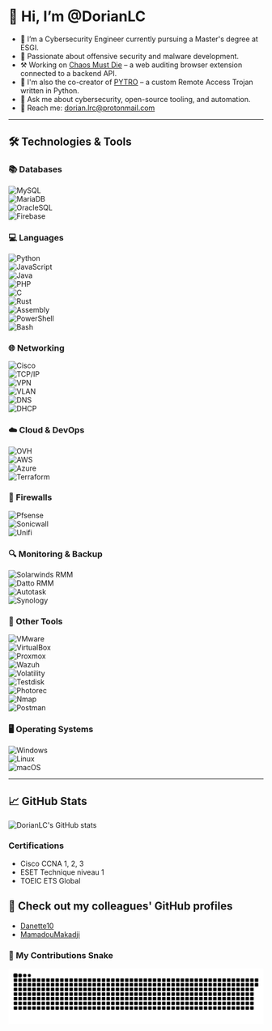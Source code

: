 # 👋 Hi, I’m @DorianLC

- 🔐 I’m a Cybersecurity Engineer currently pursuing a Master's degree at ESGI.
- 🧠 Passionate about offensive security and malware development.
- ⚒️ Working on [Chaos Must Die](https://github.com/DorianLC/Chaos-Must-Die) – a web auditing browser extension connected to a backend API.
- 🐍 I'm also the co-creator of [PYTRO](https://github.com/Danette10/PYTRO-api) – a custom Remote Access Trojan written in Python.
- 💬 Ask me about cybersecurity, open-source tooling, and automation.
- 📨 Reach me: [dorian.lrc@protonmail.com](mailto:dorian.lrc@protonmail.com) 

---

## 🛠️ Technologies & Tools

### 📚 Databases  
![MySQL](https://img.shields.io/badge/MySQL-4479A1?style=for-the-badge&logo=mysql&logoColor=white)  
![MariaDB](https://img.shields.io/badge/MariaDB-003545?style=for-the-badge&logo=mariadb&logoColor=white)  
![OracleSQL](https://img.shields.io/badge/OracleSQL-F80000?style=for-the-badge&logo=oracle&logoColor=white)  
![Firebase](https://img.shields.io/badge/Firebase-FFCA28?style=for-the-badge&logo=firebase&logoColor=black)

### 💻 Languages  
![Python](https://img.shields.io/badge/Python-3776AB?style=for-the-badge&logo=python&logoColor=white)  
![JavaScript](https://img.shields.io/badge/JavaScript-F7DF1E?style=for-the-badge&logo=javascript&logoColor=black)  
![Java](https://img.shields.io/badge/Java-ED8B00?style=for-the-badge&logo=openjdk&logoColor=white)  
![PHP](https://img.shields.io/badge/PHP-777BB4?style=for-the-badge&logo=php&logoColor=white)  
![C](https://img.shields.io/badge/C-00599C?style=for-the-badge&logo=c&logoColor=white)  
![Rust](https://img.shields.io/badge/Rust-000000?style=for-the-badge&logo=rust&logoColor=white)  
![Assembly](https://img.shields.io/badge/Assembly-6E4C13?style=for-the-badge)  
![PowerShell](https://img.shields.io/badge/Powershell-5391FE?style=for-the-badge&logo=powershell&logoColor=white)  
![Bash](https://img.shields.io/badge/Bash-4EAA25?style=for-the-badge&logo=gnubash&logoColor=white)

### 🌐 Networking  
![Cisco](https://img.shields.io/badge/Cisco-1BA0D7?style=for-the-badge&logo=cisco&logoColor=white)  
![TCP/IP](https://img.shields.io/badge/TCP%2FIP-008080?style=for-the-badge)  
![VPN](https://img.shields.io/badge/VPN-008080?style=for-the-badge)  
![VLAN](https://img.shields.io/badge/VLAN-000000?style=for-the-badge)  
![DNS](https://img.shields.io/badge/DNS-1E90FF?style=for-the-badge)  
![DHCP](https://img.shields.io/badge/DHCP-FF4500?style=for-the-badge)

### ☁️ Cloud & DevOps  
![OVH](https://img.shields.io/badge/OVH-123F6D?style=for-the-badge&logo=ovh&logoColor=white)  
![AWS](https://img.shields.io/badge/AWS-FF9900?style=for-the-badge&logo=amazonaws&logoColor=white)  
![Azure](https://img.shields.io/badge/Azure-0078D4?style=for-the-badge&logo=microsoftazure&logoColor=white)  
![Terraform](https://img.shields.io/badge/Terraform-623CE4?style=for-the-badge&logo=terraform&logoColor=white)

### 🔐 Firewalls  
![Pfsense](https://img.shields.io/badge/Pfsense-003366?style=for-the-badge&logo=pfsense&logoColor=white)  
![Sonicwall](https://img.shields.io/badge/Sonicwall-FF6600?style=for-the-badge&logo=sonicwall&logoColor=white)  
![Unifi](https://img.shields.io/badge/Unifi-00758F?style=for-the-badge&logo=ubiquiti&logoColor=white)

### 🔍 Monitoring & Backup  
![Solarwinds RMM](https://img.shields.io/badge/Solarwinds%20RMM-F05125?style=for-the-badge&logo=solarwinds&logoColor=white)  
![Datto RMM](https://img.shields.io/badge/Datto%20RMM-009EDC?style=for-the-badge&logo=datto&logoColor=white)  
![Autotask](https://img.shields.io/badge/Autotask-0075C9?style=for-the-badge&logo=autotask&logoColor=white)  
![Synology](https://img.shields.io/badge/Synology-B5B5B6?style=for-the-badge&logo=synology&logoColor=black)

### 🧰 Other Tools  
![VMware](https://img.shields.io/badge/VMware-607078?style=for-the-badge&logo=vmware&logoColor=white)  
![VirtualBox](https://img.shields.io/badge/VirtualBox-183A61?style=for-the-badge&logo=virtualbox&logoColor=white)  
![Proxmox](https://img.shields.io/badge/Proxmox-E57000?style=for-the-badge&logo=proxmox&logoColor=white)  
![Wazuh](https://img.shields.io/badge/Wazuh-00599C?style=for-the-badge&logo=wazuh&logoColor=white)  
![Volatility](https://img.shields.io/badge/Volatility-212121?style=for-the-badge)  
![Testdisk](https://img.shields.io/badge/Testdisk-404040?style=for-the-badge)  
![Photorec](https://img.shields.io/badge/Photorec-006600?style=for-the-badge)  
![Nmap](https://img.shields.io/badge/Nmap-214478?style=for-the-badge&logo=nmap&logoColor=white)  
![Postman](https://img.shields.io/badge/Postman-FF6C37?style=for-the-badge&logo=postman&logoColor=white)

### 🖥️ Operating Systems  
![Windows](https://img.shields.io/badge/Windows-0078D6?style=for-the-badge&logo=windows&logoColor=white)  
![Linux](https://img.shields.io/badge/Linux-FCC624?style=for-the-badge&logo=linux&logoColor=black)  
![macOS](https://img.shields.io/badge/macOS-000000?style=for-the-badge&logo=apple&logoColor=white)

---

## 📈 GitHub Stats

![DorianLC's GitHub stats](https://github-readme-stats.vercel.app/api?username=DorianLC&show_icons=true&theme=radical)

### Certifications

- Cisco CCNA 1, 2, 3
- ESET Technique niveau 1
- TOEIC ETS Global 

## 🤝 Check out my colleagues' GitHub profiles

- [Danette10](https://github.com/Danette10)
- [MamadouMakadji](https://github.com/mamadoumakadji)

### 🐍 My Contributions Snake
![Snake animation](https://github.com/DorianLC/DorianLC/blob/output/github-snake-dark.svg)



